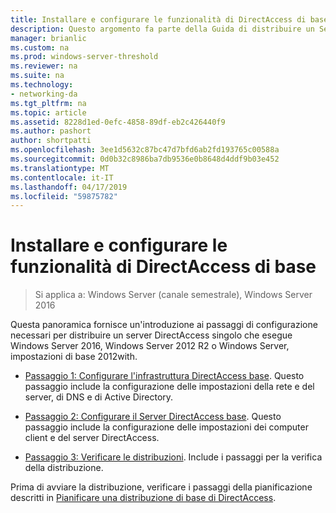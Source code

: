 ```yaml
---
title: Installare e configurare le funzionalità di DirectAccess di base
description: Questo argomento fa parte della Guida di distribuire un Server DirectAccess singolo con l'introduzione avvio procedura guidata per Windows Server 2016
manager: brianlic
ms.custom: na
ms.prod: windows-server-threshold
ms.reviewer: na
ms.suite: na
ms.technology:
- networking-da
ms.tgt_pltfrm: na
ms.topic: article
ms.assetid: 8228d1ed-0efc-4858-89df-eb2c426440f9
ms.author: pashort
author: shortpatti
ms.openlocfilehash: 3ee1d5632c87bc47d7bfd6ab2fd193765c00588a
ms.sourcegitcommit: 0d0b32c8986ba7db9536e0b8648d4ddf9b03e452
ms.translationtype: MT
ms.contentlocale: it-IT
ms.lasthandoff: 04/17/2019
ms.locfileid: "59875782"
---
```

# <a name="install-and-configure-basic-directaccess"></a>Installare e configurare le funzionalità di DirectAccess di base

>Si applica a: Windows Server (canale semestrale), Windows Server 2016

Questa panoramica fornisce un'introduzione ai passaggi di configurazione necessari per distribuire un server DirectAccess singolo che esegue Windows Server 2016, Windows Server 2012 R2 o Windows Server, impostazioni di base 2012with.  
  
-   [Passaggio 1: Configurare l'infrastruttura DirectAccess base](da-basic-configure-s1-infrastructure.md). Questo passaggio include la configurazione delle impostazioni della rete e del server, di DNS e di Active Directory.  
  
-   [Passaggio 2: Configurare il Server DirectAccess base](da-basic-configure-s2-server.md). Questo passaggio include la configurazione delle impostazioni dei computer client e del server DirectAccess.  
  
-   [Passaggio 3: Verificare le distribuzioni](da-basic-configure-s3-verify.md). Include i passaggi per la verifica della distribuzione.  
  
Prima di avviare la distribuzione, verificare i passaggi della pianificazione descritti in [Pianificare una distribuzione di base di DirectAccess](Plan-a-Basic-DirectAccess-Deployment.md).  
  


